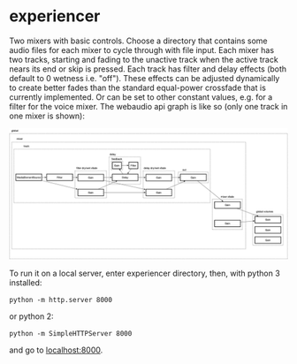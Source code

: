 # experiencer

Two mixers with basic controls.
Choose a directory that contains some audio files for each mixer to cycle through with file input.
Each mixer has two tracks, starting and fading to the unactive track when the active track nears its end or skip is pressed.
Each track has filter and delay effects (both default to 0 wetness i.e. "off").
These effects can be adjusted dynamically to create better fades than the standard equal-power crossfade
that is currently implemented. Or can be set to other constant values, e.g. for a filter for the voice mixer.
The webaudio api graph is like so (only one track in one mixer is shown):

<img src="images/graph.png">

To run it on a local server, enter experiencer directory, then, with python 3 installed:

```
python -m http.server 8000
```

or python 2:

```
python -m SimpleHTTPServer 8000
```

and go to [localhost:8000](http://localhost:8000).
